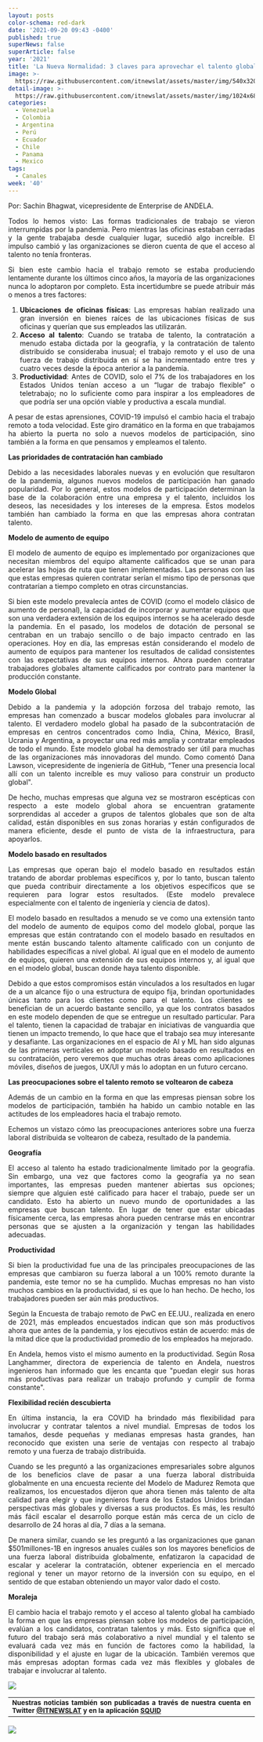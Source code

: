 ```yaml
---
layout: posts
color-schema: red-dark
date: '2021-09-20 09:43 -0400'
published: true
superNews: false
superArticle: false
year: '2021'
title: 'La Nueva Normalidad: 3 claves para aprovechar el talento global'
image: >-
  https://raw.githubusercontent.com/itnewslat/assets/master/img/540x320/Sachin-Bhagwat-p.jpg
detail-image: >-
  https://raw.githubusercontent.com/itnewslat/assets/master/img/1024x680/Sachin-Bhagwat-g.jpg
categories:
  - Venezuela
  - Colombia
  - Argentina
  - Perú
  - Ecuador
  - Chile
  - Panama
  - Mexico
tags:
  - Canales
week: '40'
---
```

<p style="text-align: justify;">Por: Sachin Bhagwat, vicepresidente de Enterprise de ANDELA.</p>
<p style="text-align: justify;">Todos lo hemos visto: Las formas tradicionales de trabajo se vieron interrumpidas por la pandemia. Pero mientras las oficinas estaban cerradas y la gente trabajaba desde cualquier lugar, sucedió algo increíble. El impulso cambió y las organizaciones se dieron cuenta de que el acceso al talento no tenía fronteras.</p>
<p style="text-align: justify;">Si bien este cambio hacia el trabajo remoto se estaba produciendo lentamente durante los últimos cinco años, la mayoría de las organizaciones nunca lo adoptaron por completo. Esta incertidumbre se puede atribuir más o menos a tres factores:</p>

<ol style="text-align: justify;">
	<li><strong>Ubicaciones de oficinas físicas</strong>: Las empresas habían realizado una gran inversión en bienes raíces de las ubicaciones físicas de sus oficinas y querían que sus empleados las utilizarán.</li>
	<li><strong>Acceso al talento</strong>: Cuando se trataba de talento, la contratación a menudo estaba dictada por la geografía, y la contratación de talento distribuido se consideraba inusual; el trabajo remoto y el uso de una fuerza de trabajo distribuida en sí se ha incrementado entre tres y cuatro veces desde la época anterior a la pandemia.</li>
	<li><strong>Productividad</strong>: Antes de COVID, solo el 7% de los trabajadores en los Estados Unidos tenían acceso a un “lugar de trabajo flexible” o teletrabajo; no lo suficiente como para inspirar a los empleadores de que podría ser una opción viable y productiva a escala mundial.</li>
</ol>
<p style="text-align: justify;">A pesar de estas aprensiones, COVID-19 impulsó el cambio hacia el trabajo remoto a toda velocidad. Este giro dramático en la forma en que trabajamos ha abierto la puerta no solo a nuevos modelos de participación, sino también a la forma en que pensamos y empleamos el talento.</p>
<p style="text-align: justify;"><strong>Las prioridades de contratación han cambiado</strong></p>
<p style="text-align: justify;">Debido a las necesidades laborales nuevas y en evolución que resultaron de la pandemia, algunos nuevos modelos de participación han ganado popularidad. Por lo general, estos modelos de participación determinan la base de la colaboración entre una empresa y el talento, incluidos los deseos, las necesidades y los intereses de la empresa. Estos modelos también han cambiado la forma en que las empresas ahora contratan talento.</p>
<p style="text-align: justify;"><strong>Modelo de aumento de equipo</strong></p>
<p style="text-align: justify;">El modelo de aumento de equipo es implementado por organizaciones que necesitan miembros del equipo altamente calificados que se unan para acelerar las hojas de ruta que tienen implementadas. Las personas con las que estas empresas quieren contratar serían el mismo tipo de personas que contratarían a tiempo completo en otras circunstancias.</p>
<p style="text-align: justify;">Si bien este modelo prevalecía antes de COVID (como el modelo clásico de aumento de personal), la capacidad de incorporar y aumentar equipos que son una verdadera extensión de los equipos internos se ha acelerado desde la pandemia. En el pasado, los modelos de dotación de personal se centraban en un trabajo sencillo o de bajo impacto centrado en las operaciones. Hoy en día, las empresas están considerando el modelo de aumento de equipos para mantener los resultados de calidad consistentes con las expectativas de sus equipos internos. Ahora pueden contratar trabajadores globales altamente calificados por contrato para mantener la producción constante.</p>
<p style="text-align: justify;"><strong>Modelo Global</strong></p>
<p style="text-align: justify;">Debido a la pandemia y la adopción forzosa del trabajo remoto, las empresas han comenzado a buscar modelos globales para involucrar al talento. El verdadero modelo global ha pasado de la subcontratación de empresas en centros concentrados como India, China, México, Brasil, Ucrania y Argentina, a proyectar una red más amplia y contratar empleados de todo el mundo. Este modelo global ha demostrado ser útil para muchas de las organizaciones más innovadoras del mundo. Como comentó Dana Lawson, vicepresidente de ingeniería de GitHub, “Tener una presencia local allí con un talento increíble es muy valioso para construir un producto global".</p>
<p style="text-align: justify;">De hecho, muchas empresas que alguna vez se mostraron escépticas con respecto a este modelo global ahora se encuentran gratamente sorprendidas al acceder a grupos de talentos globales que son de alta calidad, están disponibles en sus zonas horarias y están configurados de manera eficiente, desde el punto de vista de la infraestructura, para apoyarlos.</p>
<p style="text-align: justify;"><strong>Modelo basado en resultados</strong></p>
<p style="text-align: justify;">Las empresas que operan bajo el modelo basado en resultados están tratando de abordar problemas específicos y, por lo tanto, buscan talento que pueda contribuir directamente a los objetivos específicos que se requieren para lograr estos resultados. (Este modelo prevalece especialmente con el talento de ingeniería y ciencia de datos).</p>
<p style="text-align: justify;">El modelo basado en resultados a menudo se ve como una extensión tanto del modelo de aumento de equipos como del modelo global, porque las empresas que están contratando con el modelo basado en resultados en mente están buscando talento altamente calificado con un conjunto de habilidades específicas a nivel global. Al igual que en el modelo de aumento de equipos, quieren una extensión de sus equipos internos y, al igual que en el modelo global, buscan donde haya talento disponible.</p>
<p style="text-align: justify;">Debido a que estos compromisos están vinculados a los resultados en lugar de a un alcance fijo o una estructura de equipo fija, brindan oportunidades únicas tanto para los clientes como para el talento. Los clientes se benefician de un acuerdo bastante sencillo, ya que los contratos basados en este modelo dependen de que se entregue un resultado particular. Para el talento, tienen la capacidad de trabajar en iniciativas de vanguardia que tienen un impacto tremendo, lo que hace que el trabajo sea muy interesante y desafiante. Las organizaciones en el espacio de AI y ML han sido algunas de las primeras verticales en adoptar un modelo basado en resultados en su contratación, pero veremos que muchas otras áreas como aplicaciones móviles, diseños de juegos, UX/UI y más lo adoptan en un futuro cercano.</p>
<p style="text-align: justify;"><strong>Las preocupaciones sobre el talento remoto se voltearon de cabeza</strong></p>
<p style="text-align: justify;">Además de un cambio en la forma en que las empresas piensan sobre los modelos de participación, también ha habido un cambio notable en las actitudes de los empleadores hacia el trabajo remoto.</p>
<p style="text-align: justify;">Echemos un vistazo cómo las preocupaciones anteriores sobre una fuerza laboral distribuida se voltearon de cabeza, resultado de la pandemia.</p>
<p style="text-align: justify;"><strong>Geografía</strong></p>
<p style="text-align: justify;">El acceso al talento ha estado tradicionalmente limitado por la geografía. Sin embargo, una vez que factores como la geografía ya no sean importantes, las empresas pueden mantener abiertas sus opciones; siempre que alguien esté calificado para hacer el trabajo, puede ser un candidato. Esto ha abierto un nuevo mundo de oportunidades a las empresas que buscan talento. En lugar de tener que estar ubicadas físicamente cerca, las empresas ahora pueden centrarse más en encontrar personas que se ajusten a la organización y tengan las habilidades adecuadas.</p>
<p style="text-align: justify;"><strong>Productividad</strong></p>
<p style="text-align: justify;">Si bien la productividad fue una de las principales preocupaciones de las empresas que cambiaron su fuerza laboral a un 100% remoto durante la pandemia, este temor no se ha cumplido. Muchas empresas no han visto muchos cambios en la productividad, si es que lo han hecho. De hecho, los trabajadores pueden ser aún más productivos.</p>
<p style="text-align: justify;">Según la Encuesta de trabajo remoto de PwC en EE.UU., realizada en enero de 2021, más empleados encuestados indican que son más productivos ahora que antes de la pandemia, y los ejecutivos están de acuerdo: más de la mitad dice que la productividad promedio de los empleados ha mejorado.</p>
<p style="text-align: justify;">En Andela, hemos visto el mismo aumento en la productividad. Según Rosa Langhammer, directora de experiencia de talento en Andela, nuestros ingenieros han informado que les encanta que "puedan elegir sus horas más productivas para realizar un trabajo profundo y cumplir de forma constante".</p>
<p style="text-align: justify;"><strong>Flexibilidad recién descubierta</strong></p>
<p style="text-align: justify;">En última instancia, la era COVID ha brindado más flexibilidad para involucrar y contratar talentos a nivel mundial. Empresas de todos los tamaños, desde pequeñas y medianas empresas hasta grandes, han reconocido que existen una serie de ventajas con respecto al trabajo remoto y una fuerza de trabajo distribuida.</p>
<p style="text-align: justify;">Cuando se les preguntó a las organizaciones empresariales sobre algunos de los beneficios clave de pasar a una fuerza laboral distribuida globalmente en una encuesta reciente del Modelo de Madurez Remota que realizamos, los encuestados dijeron que ahora tienen más talento de alta calidad para elegir y que ingenieros fuera de los Estados Unidos brindan perspectivas más globales y diversas a sus productos. Es más, les resultó más fácil escalar el desarrollo porque están más cerca de un ciclo de desarrollo de 24 horas al día, 7 días a la semana.</p>
<p style="text-align: justify;">De manera similar, cuando se les preguntó a las organizaciones que ganan $501millones-1B en ingresos anuales cuáles son los mayores beneficios de una fuerza laboral distribuida globalmente, enfatizaron la capacidad de escalar y acelerar la contratación, obtener experiencia en el mercado regional y tener un mayor retorno de la inversión con su equipo, en el sentido de que estaban obteniendo un mayor valor dado el costo.</p>
<p style="text-align: justify;"><strong>Moraleja</strong></p>
<p style="text-align: justify;">El cambio hacia el trabajo remoto y el acceso al talento global ha cambiado la forma en que las empresas piensan sobre los modelos de participación, evalúan a los candidatos, contratan talentos y más. Esto significa que el futuro del trabajo será más colaborativo a nivel mundial y el talento se evaluará cada vez más en función de factores como la habilidad, la disponibilidad y el ajuste en lugar de la ubicación. También veremos que más empresas adoptan formas cada vez más flexibles y globales de trabajar e involucrar al talento.</p>

![](https://raw.githubusercontent.com/itnewslat/assets/master/img/540x320/Sachin-Bhagwat-p.jpg)

<table style="height: 42px;" width="569">
<tbody>
<tr>
<td style="text-align: justify;"><sub><strong>Nuestras noticias también son publicadas a través de nuestra cuenta en Twitter <a href="https://twitter.com/itnewslat?lang=es">@ITNEWSLAT</a> y en la aplicación <a href="https://squidapp.co/en/">SQUID</a></strong></sub></td>
</tr>
</tbody>
</table>

<img src="https://tracker.metricool.com/c3po.jpg?hash=56f88a41e39ab42c063cc51676587a04"/>

